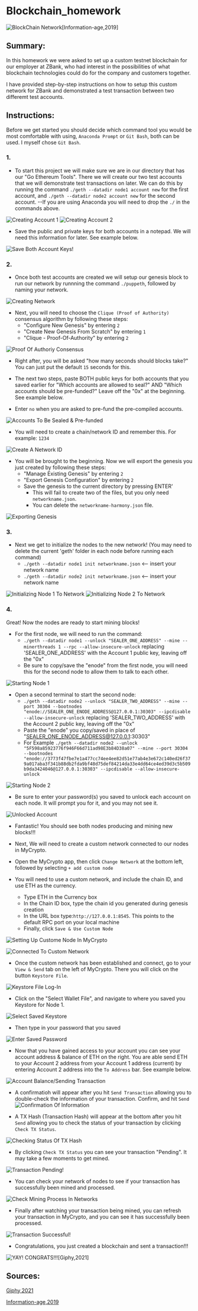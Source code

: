 # Blockchain_homework

![BlockChain Network](https://github.com/RobertTroutman/Blockchain_homework/blob/main/Screeenshots/blockchain.PNG)[Information-age,2019]

## Summary:

 In this homework we were asked to set up a custom testnet blockchain for our employer at ZBank, who had interest in the possibilities of what blockchain technologies could do for the company and customers together.

 I have provided step-by-step instructions on how to setup this custom network for ZBank and demonstrated a test transaction between two differemt test accounts.


 ## Instructions:

Before we get started you should decide which command tool you would be most comfortable with using, `Anaconda Prompt` or `Git Bash`, both can be used. I myself chose `Git Bash`.

### 1.
* To start this project we will make sure we are in our directory that has our "Go Ethereum Tools". There we will create our two test accounts that we will demonstrate test transactions on later. We can do this by running the command `./geth --datadir node1 account new` for the first account, and `./geth --datadir node2 account new` for the second account. --If you are using Anaconda you will need to drop the `./` in the commands above.

![Creating Account 1](https://github.com/RobertTroutman/Blockchain_homework/blob/main/Screeenshots/Creating-Account1.PNG)
![Creating Account 2](https://github.com/RobertTroutman/Blockchain_homework/blob/main/Screeenshots/Creating-Account2.PNG)

* Save the public and private keys for both accounts in a notepad. We will need this information for later. See example below.

![Save Both Account Keys!](https://github.com/RobertTroutman/Blockchain_homework/blob/main/Screeenshots/Save-Public-Account-Keys)

### 2.
* Once both test accounts are created we will setup our genesis block to run our network by runnning the command `./puppeth`, followed by naming your network.

![Creating Network](https://github.com/RobertTroutman/Blockchain_homework/blob/main/Screeenshots/Creating%20Network.PNG)

* Next, you will need to choose the `Clique (Proof of Authority)` consensus algorithm by following these steps:
    * "Configure New Genesis" by entering `2`
    * "Create New Genesis From Scratch" by entering `1`
    * "Clique - Proof-Of-Authority" by entering `2`

![Proof Of Authoriy Consensus](https://github.com/RobertTroutman/Blockchain_homework/blob/main/Screeenshots/Choosing-Clique-Proof-of-Authority.PNG)

* Right after, you will be asked "how many seconds should blocks take?" You can just put the default `15` seconds for this.

* The next two steps, paste BOTH public keys for both accounts that you saved earlier for "Which accounts are allowed to seal?" AND "Which accounts should be pre-funded?" Leave off the "0x" at the beginning. See example below.

* Enter `no` when you are asked to pre-fund the pre-compiled accounts.

![Accounts To Be Sealed & Pre-funded](https://github.com/RobertTroutman/Blockchain_homework/blob/main/Screeenshots/Selecting-Accounts-to-be-sealed-and-prefunded.PNG)

* You will need to create a chain/network ID and remember this. For example: `1234`

![Create A Network ID](https://github.com/RobertTroutman/Blockchain_homework/blob/main/Screeenshots/Selecting-Network-ID.PNG)

* You will be brought to the beginning. Now we will export the genesis you just created by following these steps:
    * "Manage Existing Genesis" by entering `2`
    * "Export Genesis Configuration" by entering `2`
    * Save the genesis to the current directory by pressing ENTER'
        - This will fail to create two of the files, but you only need `networkname.json`.
        - You can delete the `networkname-harmony.json` file.

![Exporting Genesis](https://github.com/RobertTroutman/Blockchain_homework/blob/main/Screeenshots/Exporting-Genesis.PNG)

### 3.
* Next we get to initialize the nodes to the new network! (You may need to delete the current 'geth' folder in each node before running each command)
    * `./geth --datadir node1 init networkname.json` <-- insert your network name
    * `./geth --datadir node2 init networkname.json` <-- insert your network name

![Initializing Node 1 To Network](https://github.com/RobertTroutman/Blockchain_homework/blob/main/Screeenshots/Initializing-Nodes-to-Network.PNG)
![Initializing Node 2 To Network](https://github.com/RobertTroutman/Blockchain_homework/blob/main/Screeenshots/Initializing-Nodes-to-Network2.PNG)


### 4.
Great! Now the nodes are ready to start mining blocks!

* For the first node, we will need to run the command:
    - `./geth --datadir node1 --unlock "SEALER_ONE_ADDRESS" --mine --minerthreads 1 --rpc --allow-insecure-unlock` replacing 'SEALER_ONE_ADDRESS' with the Account 1 public key, leaving off the "0x"
    - Be sure to copy/save the "enode" from the first node, you will need this for the second node to allow them to talk to each other.

![Starting Node 1](https://github.com/RobertTroutman/Blockchain_homework/blob/main/Screeenshots/Starting-Node-1.PNG)

* Open a second terminal to start the second node:
    - `./geth --datadir node2 --unlock "SEALER_TWO_ADDRESS" --mine --port 30304 --bootnodes "enode://SEALER_ONE_ENODE_ADDRESS@127.0.0.1:30303" --ipcdisable --allow-insecure-unlock` replacing 'SEALER_TWO_ADDRESS' with the Account 2 public key, leaving off the "0x"
    - Paste the "enode" you copy/saved in place of "SEALER_ONE_ENODE_ADDRESS@127.0.0.1:30303"
    - For Example `./geth --datadir node2 --unlock "5F598a85923776f946F66d711ad98E3b84D38a07" --mine --port 30304 --bootnodes "enode://3773f47fbe7e1a477cc74ee4ee82d51e77ab4e3e672c140ed26f379a017aba3f341b88db2fda9bf48d75def84214da33e4dd64ce4ed39d3c5b509b9da3424046@127.0.0.1:30303" --ipcdisable --allow-insecure-unlock`

![Starting Node 2](https://github.com/RobertTroutman/Blockchain_homework/blob/main/Screeenshots/Starting-Node-2.PNG)

* Be sure to enter your password(s) you saved to unlock each account on each node. It will prompt you for it, and you may not see it.

![Unlocked Account](https://github.com/RobertTroutman/Blockchain_homework/blob/main/Screeenshots/Unlocked-Account-on-Node-1.PNG)

* Fantastic! You should see both nodes producing and mining new blocks!!!

* Next, We will need to create a custom network connected to our nodes in MyCrypto.

* Open the MyCrypto app, then click `Change Network` at the bottom left, followed by selecting `+ add custom node`

* You will need to use a custom network, and include the chain ID, and use ETH as the currency.
    * Type ETH in the Currency box
    * In the Chain ID box, type the chain id you generated during genesis creation
    * In the URL box type:`http://127.0.0.1:8545`.  This points to the default RPC port on your local machine
    * Finally, click `Save & Use Custom Node`

![Setting Up Custome Node In MyCrypto](https://github.com/RobertTroutman/Blockchain_homework/blob/main/Screeenshots/Setup-Your-Custom-Node.PNG)

![Connected To Custom Network](https://github.com/RobertTroutman/Blockchain_homework/blob/main/Screeenshots/Creating-Custom-Network-in-MyCrypto.png)


* Once the custom network has been established and connect, go to your `View & Send` tab on the left of MyCrypto. There you will click on the button `Keystore File`.

![Keystore File Log-In](https://github.com/RobertTroutman/Blockchain_homework/blob/main/Screeenshots/Log-Into-Wallet-Using-Keystore-File-From-Node-1.png)

* Click on the "Select Wallet File", and navigate to where you saved you Keystore for Node 1.

![Select Saved Keystore](https://github.com/RobertTroutman/Blockchain_homework/blob/main/Screeenshots/Select-Keystore-From-Node1-Folder.png)

* Then type in your password that you saved

![Enter Saved Password](https://github.com/RobertTroutman/Blockchain_homework/blob/main/Screeenshots/Type-In-Password.png)

* Now that you have gained access to your account you can see your account address & balance of ETH on the right. You are able send ETH to your Account 2 address from your Account 1 address (current) by entering Account 2 address into the `To Address` bar. See example below.

![Account Balance/Sending Transaction](https://github.com/RobertTroutman/Blockchain_homework/blob/main/Screeenshots/Account-Balance-In-Account-1-Sending-Money-To-Account-2.png)


* A confirmatioh will appear after you hit `Send Transaction` allowing you to double-check the information of your transaction. Confirm, and hit `Send `
![Confirmation Of Information](https://github.com/RobertTroutman/Blockchain_homework/blob/main/Screeenshots/Confirmation.png)

* A TX Hash (Transaction Hash) will appear at the bottom after you hit `Send` allowing you to check the status of your transaction by clicking `Check TX Status`.

![Checking Status Of TX Hash](https://github.com/RobertTroutman/Blockchain_homework/blob/main/Screeenshots/Check-Transaction-Status-With-TX-Hash.png)

* By clicking `Check TX Status` you can see your transaction "Pending". It may take a few moments to get mined.

![Transaction Pending!](https://github.com/RobertTroutman/Blockchain_homework/blob/main/Screeenshots/Pending-Transaction.png)

* You can check your network of nodes to see if your transaction has successfully been mined and processed.

![Check Mining Process In Networks](https://github.com/RobertTroutman/Blockchain_homework/blob/main/Screeenshots/Transaction-Has-Been-Mined-And-Sealed-With-New-Block.png)

* Finally after watching your transaction being mined, you can refresh your transaction in MyCrypto, and you can see it has successfully been processed.

![Transaction Successful!](https://github.com/RobertTroutman/Blockchain_homework/blob/main/Screeenshots/Transaction-Successful.png)


* Congratulations, you just created a blockchain and sent a transaction!!!

![YAY! CONGRATS!!!](https://github.com/RobertTroutman/Blockchain_homework/blob/main/Screeenshots/Wolf-Of-Wallstreet.gif)[Giphy,2021]


## Sources:
[Giphy,2021](https://giphy.com/gifs/the-wolf-of-wall-street-14cmFjYyvaIcko?epik=dj0yJnU9b3A0SUFrcmxydlVKcFN3S0RkSEliSFEweWNDNTQ1Y0smcD0wJm49c2RmeDBlUG5hZENSZ1NscDNYUG1BQSZ0PUFBQUFBR0FhTWFR)

[Information-age,2019](https://www.information-age.com/five-blockchain-use-cases-123484558/)

